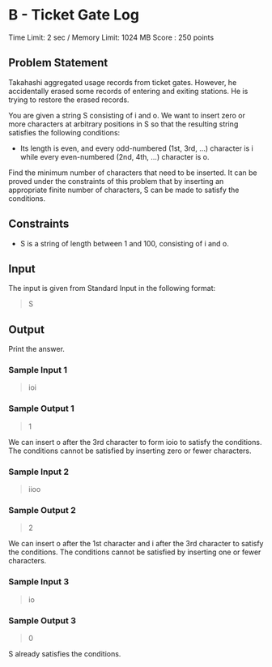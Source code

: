 # B - Ticket Gate Log

Time Limit: 2 sec / Memory Limit: 1024 MB
Score : 250 points

## Problem Statement
Takahashi aggregated usage records from ticket gates. However, he accidentally erased some records of entering and exiting stations. He is trying to restore the erased records.

You are given a string S consisting of i and o. We want to insert zero or more characters at arbitrary positions in S so that the resulting string satisfies the following conditions:
* Its length is even, and every odd-numbered (1st, 3rd, ...) character is i while every even-numbered (2nd, 4th, ...) character is o.

Find the minimum number of characters that need to be inserted. It can be proved under the constraints of this problem that by inserting an appropriate finite number of characters, S can be made to satisfy the conditions.


## Constraints
* S is a string of length between 1 and 100, consisting of i and o.


## Input
The input is given from Standard Input in the following format:
> S

## Output
Print the answer.

### Sample Input 1
> ioi

### Sample Output 1
> 1

We can insert o after the 3rd character to form ioio to satisfy the conditions. The conditions cannot be satisfied by inserting zero or fewer characters.

### Sample Input 2
> iioo

### Sample Output 2
> 2

We can insert o after the 1st character and i after the 3rd character to satisfy the conditions. The conditions cannot be satisfied by inserting one or fewer characters.

### Sample Input 3
> io

### Sample Output 3
> 0

S already satisfies the conditions.